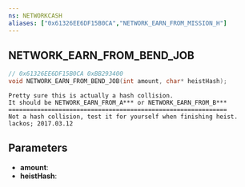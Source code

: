 ```yaml
---
ns: NETWORKCASH
aliases: ["0x61326EE6DF15B0CA","NETWORK_EARN_FROM_MISSION_H"]
---
```

## NETWORK_EARN_FROM_BEND_JOB

```c
// 0x61326EE6DF15B0CA 0xBB293400
void NETWORK_EARN_FROM_BEND_JOB(int amount, char* heistHash);
```

```
Pretty sure this is actually a hash collision.  
It should be NETWORK_EARN_FROM_A*** or NETWORK_EARN_FROM_B***  
=============================================================  
Not a hash collision, test it for yourself when finishing heist.  
lackos; 2017.03.12  
```

## Parameters
* **amount**:
* **heistHash**:

